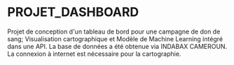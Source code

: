# PROJET_DASHBOARD
 Projet de conception d'un tableau de bord pour une campagne de don de sang; Visualisation cartographique et Modèle de Machine Learning intégré dans une API.
 La base de données a été obtenue via INDABAX CAMEROUN.
 La connexion à internet est nécessaire pour la cartographie.
